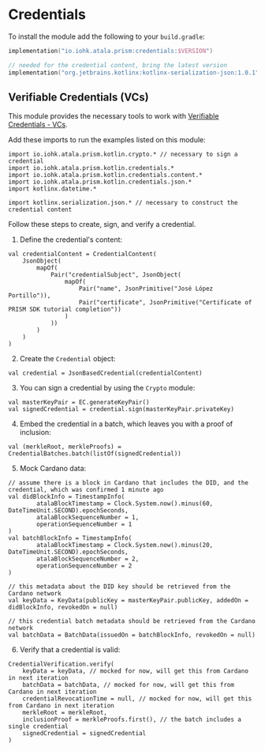 # Credentials

To install the module add the following to your `build.gradle`:
```kotlin
implementation("io.iohk.atala.prism:credentials:$VERSION")

// needed for the credential content, bring the latest version
implementation("org.jetbrains.kotlinx:kotlinx-serialization-json:1.0.1")

```

## Verifiable Credentials (VCs)

This module provides the necessary tools to work with [Verifiable Credentials - VCs](https://en.wikipedia.org/wiki/Verifiable_credentials).

Add these imports to run the examples listed on this module:

```kotlin:ank
import io.iohk.atala.prism.kotlin.crypto.* // necessary to sign a credential
import io.iohk.atala.prism.kotlin.credentials.*
import io.iohk.atala.prism.kotlin.credentials.content.*
import io.iohk.atala.prism.kotlin.credentials.json.*
import kotlinx.datetime.*

import kotlinx.serialization.json.* // necessary to construct the credential content

```
Follow these steps to create, sign, and verify a credential.

1. Define the credential's content:

```kotlin:ank
val credentialContent = CredentialContent(
    JsonObject(
        mapOf(
            Pair("credentialSubject", JsonObject(
                mapOf(
                    Pair("name", JsonPrimitive("José López Portillo")),
                    Pair("certificate", JsonPrimitive("Certificate of PRISM SDK tutorial completion"))
                )
            ))
        )
    )
)
```

2. Create the `Credential` object:

```kotlin:ank
val credential = JsonBasedCredential(credentialContent)
```

3. You can sign a credential by using the `Crypto` module:

```kotlin:ank
val masterKeyPair = EC.generateKeyPair()
val signedCredential = credential.sign(masterKeyPair.privateKey)
```

4. Embed the credential in a batch, which leaves you with a proof of inclusion:

```kotlin:ank
val (merkleRoot, merkleProofs) = CredentialBatches.batch(listOf(signedCredential))
```

5. Mock Cardano data:
```kotlin:ank
// assume there is a block in Cardano that includes the DID, and the credential, which was confirmed 1 minute ago
val didBlockInfo = TimestampInfo(
        atalaBlockTimestamp = Clock.System.now().minus(60, DateTimeUnit.SECOND).epochSeconds,
        atalaBlockSequenceNumber = 1,
        operationSequenceNumber = 1
)
val batchBlockInfo = TimestampInfo(
        atalaBlockTimestamp = Clock.System.now().minus(20, DateTimeUnit.SECOND).epochSeconds,
        atalaBlockSequenceNumber = 2,
        operationSequenceNumber = 2
)

// this metadata about the DID key should be retrieved from the Cardano network
val keyData = KeyData(publicKey = masterKeyPair.publicKey, addedOn = didBlockInfo, revokedOn = null)

// this credential batch metadata should be retrieved from the Cardano network
val batchData = BatchData(issuedOn = batchBlockInfo, revokedOn = null)
```

6. Verify that a credential is valid:

```kotlin:ank
CredentialVerification.verify(
    keyData = keyData, // mocked for now, will get this from Cardano in next iteration
    batchData = batchData, // mocked for now, will get this from Cardano in next iteration
    credentialRevocationTime = null, // mocked for now, will get this from Cardano in next iteration
    merkleRoot = merkleRoot,
    inclusionProof = merkleProofs.first(), // the batch includes a single credential
    signedCredential = signedCredential
)
```
